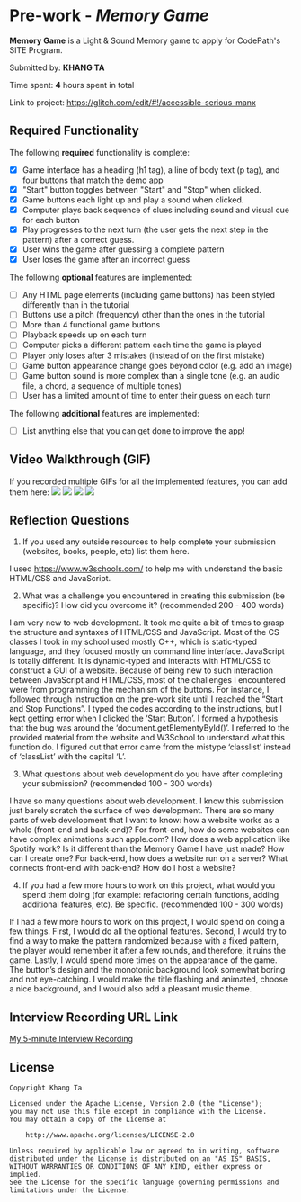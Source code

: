 # Pre-work - *Memory Game*

**Memory Game** is a Light & Sound Memory game to apply for CodePath's SITE Program. 

Submitted by: **KHANG TA**

Time spent: **4** hours spent in total

Link to project: https://glitch.com/edit/#!/accessible-serious-manx

## Required Functionality

The following **required** functionality is complete:

* [x] Game interface has a heading (h1 tag), a line of body text (p tag), and four buttons that match the demo app
* [x] "Start" button toggles between "Start" and "Stop" when clicked. 
* [x] Game buttons each light up and play a sound when clicked. 
* [x] Computer plays back sequence of clues including sound and visual cue for each button
* [x] Play progresses to the next turn (the user gets the next step in the pattern) after a correct guess. 
* [x] User wins the game after guessing a complete pattern
* [x] User loses the game after an incorrect guess

The following **optional** features are implemented:

* [ ] Any HTML page elements (including game buttons) has been styled differently than in the tutorial
* [ ] Buttons use a pitch (frequency) other than the ones in the tutorial
* [ ] More than 4 functional game buttons
* [ ] Playback speeds up on each turn
* [ ] Computer picks a different pattern each time the game is played
* [ ] Player only loses after 3 mistakes (instead of on the first mistake)
* [ ] Game button appearance change goes beyond color (e.g. add an image)
* [ ] Game button sound is more complex than a single tone (e.g. an audio file, a chord, a sequence of multiple tones)
* [ ] User has a limited amount of time to enter their guess on each turn

The following **additional** features are implemented:

- [ ] List anything else that you can get done to improve the app!

## Video Walkthrough (GIF)

If you recorded multiple GIFs for all the implemented features, you can add them here:
![](https://media0.giphy.com/media/v65JIDattM2AOyToy3/giphy.gif?cid=790b7611e930544adfa8fc405d1706dd0f46cc371603fc79&rid=giphy.gif&ct=g)
![](https://media1.giphy.com/media/tv1Wmh8Cq8xxWVY2t9/giphy.gif?cid=790b7611b24f92c7a481343511a95f48956956582e861efe&rid=giphy.gif&ct=g)
![](gif3-link-here)
![](gif4-link-here)

## Reflection Questions
1. If you used any outside resources to help complete your submission (websites, books, people, etc) list them here.

I used https://www.w3schools.com/ to help me with understand the basic HTML/CSS and JavaScript.

2. What was a challenge you encountered in creating this submission (be specific)? How did you overcome it? (recommended 200 - 400 words)

I am very new to web development. It took me quite a bit of times to grasp the structure and syntaxes of HTML/CSS and JavaScript. 
Most of the CS classes I took in my school used mostly C++, which is static-typed language, and they focused mostly on command line interface. 
JavaScript is totally different. It is dynamic-typed and interacts with HTML/CSS to construct a GUI of a website. 
Because of being new to such interaction between JavaScript and HTML/CSS, most of the challenges I encountered were from programming the mechanism of the buttons. 
For instance, I followed through instruction on the pre-work site until I reached the “Start and Stop Functions”. 
I typed the codes according to the instructions, but I kept getting error when I clicked the ‘Start Button’. 
I formed a hypothesis that the bug was around the ‘document.getElementyById()’. I referred to the provided material from the website and W3School to understand what this function do. 
I figured out that error came from the mistype ‘classlist’ instead of ‘classList’ with the capital ‘L’.

3. What questions about web development do you have after completing your submission? (recommended 100 - 300 words)

I have so many questions about web development. I know this submission just barely scratch the surface of web development. 
There are so many parts of web development that I want to know: how a website works as a whole (front-end and back-end)? 
For front-end, how do some websites can have complex animations such apple.com? How does a web application like Spotify work? 
Is it different than the Memory Game I have just made? How can I create one? For back-end, how does a website run on a server? 
What connects front-end with back-end? How do I host a website? 

4. If you had a few more hours to work on this project, what would you spend them doing (for example: refactoring certain functions, adding additional features, etc). Be specific. (recommended 100 - 300 words)

If I had a few more hours to work on this project, I would spend on doing a few things. 
First, I would do all the optional features. Second, I would try to find a way to make the pattern randomized because with a fixed pattern, the player would remember it after a few rounds, and therefore, it ruins the game. Lastly, I would spend more times on the appearance of the game. The button’s design and the monotonic background look somewhat boring and not eye-catching. I would make the title flashing and animated, choose a nice background, and I would also add a pleasant music theme.



## Interview Recording URL Link

[My 5-minute Interview Recording](https://fullerton.zoom.us/rec/play/MTc4c-9rqrmHnTT5eNeZLnpYEJMe7-Tb_r9zXo8WvQ1QCgMV7iqAfdOoBzE4Wwufzk7k18h3FVqMHTUu.yjucKJFBqe8N4yRr?startTime=1650347258000)


## License

    Copyright Khang Ta

    Licensed under the Apache License, Version 2.0 (the "License");
    you may not use this file except in compliance with the License.
    You may obtain a copy of the License at

        http://www.apache.org/licenses/LICENSE-2.0

    Unless required by applicable law or agreed to in writing, software
    distributed under the License is distributed on an "AS IS" BASIS,
    WITHOUT WARRANTIES OR CONDITIONS OF ANY KIND, either express or implied.
    See the License for the specific language governing permissions and
    limitations under the License.
